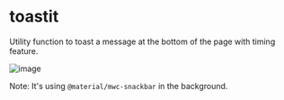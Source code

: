 # toastit

Utility function to toast a message at the bottom of the page with timing feature.

![image](https://github.com/user-attachments/assets/a23fbbe7-2e3e-4d11-aa95-f4889d473eff)

Note: It's using `@material/mwc-snackbar` in the background.
